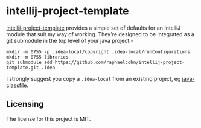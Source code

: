 # intellij-project-template

[intellij-project-template] provides a simple set of defaults for an IntelliJ module that suit my way of working. They're designed to be integrated as a git submodule in the top level of your java project:-

	mkdir -m 0755 -p .idea-local/copyright .idea-local/runConfigurations
	mkdir -m 0755 libraries
    git submodule add https://github.com/raphaelcohn/intellij-project-template.git .idea

I strongly suggest you copy a `.idea-local` from an existing project, eg [java-classfile].


## Licensing

The license for this project is MIT.


[intellij-project-template]: https://github.com/raphaelcohn/intellij-project-template "intellij-project-template GitHub page"
[java-classfile]: https://github.com/raphaelcohn/java-classfile "java-classfile GitHub page"
